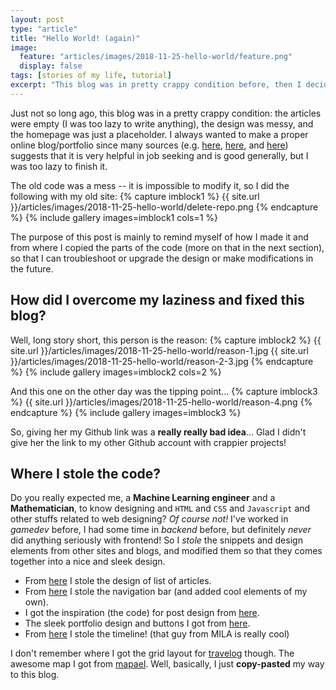```yaml
---
layout: post
type: "article"
title: "Hello World! (again)"
image:
  feature: "articles/images/2018-11-25-hello-world/feature.png"
  display: false
tags: [stories of my life, tutorial]
excerpt: "This blog was in pretty crappy condition before, then I decided to make it great again. Here is the story..."
---
```


Just not so long ago, this blog was in a pretty crappy condition: the articles were empty (I was too lazy to write anything), the design was messy, and the homepage was just a placeholder. I always wanted to make a proper online blog/portfolio since many sources (e.g. [here][why-portfolio-1], [here][why-portfolio-2], and [here][why-portfolio-3]) suggests that it is very helpful in job seeking and is good generally, but I was too lazy to finish it.

The old code was a mess -- it is impossible to modify it, so I did the following with my old site:
{% capture imblock1 %}
    {{ site.url }}/articles/images/2018-11-25-hello-world/delete-repo.png
{% endcapture %}
{% include gallery images=imblock1 cols=1 %}

The purpose of this post is mainly to remind myself of how I made it and from where I copied the parts of the code (more on that in the next section), so that I can troubleshoot or upgrade the design or make modifications in the future.

## How did I overcome my laziness and fixed this blog?

Well, long story short, this person is the reason:
{% capture imblock2 %}
    {{ site.url }}/articles/images/2018-11-25-hello-world/reason-1.jpg
    {{ site.url }}/articles/images/2018-11-25-hello-world/reason-2-3.jpg
{% endcapture %}
{% include gallery images=imblock2 cols=2 %}

And this one on the other day was the tipping point...
{% capture imblock3 %}
    {{ site.url }}/articles/images/2018-11-25-hello-world/reason-4.png
{% endcapture %}
{% include gallery images=imblock3 %}

So, giving her my Github link was a **really really bad idea**... Glad I didn't give her the link to my other Github account with crappier projects!


## Where I stole the code?

Do you really expected me, a **Machine Learning engineer** and a **Mathematician**, to know designing and `HTML` and `CSS` and `Javascript` and other stuffs related to web designing? *Of course not!* I've worked in *gamedev* before, I had some time in *backend* before, but definitely *never* did anything seriously with frontend! So I *stole* the snippets and design elements from other sites and blogs, and modified them so that they comes together into a nice and sleek design.

*  From [here][article-list] I stole the design of list of articles.
*  From [here][navbar] I stole the navigation bar (and added cool elements of my own).
*  I got the inspiration (the code) for post design from [here][post-design].
*  The sleek portfolio design and buttons I got from [here][portfolio].
*  From [here][liam-fedus] I stole the timeline! (that guy from MILA is really cool)

I don't remember where I got the grid layout for [travelog][travelog] though. The awesome map I got from [mapael][mapael]. Well, basically, I just **copy-pasted** my way to this blog.


[mapael]: https://www.vincentbroute.fr/mapael/
[travelog]: /travelog
[portfolio]: https://sproogen.github.io/modern-resume-theme/
[article-list]: https://nathanrooy.github.io/
[navbar]: http://jekyllthemes.org/themes/voyager/
[post-design]: http://jekyllthemes.org/themes/moon/
[liam-fedus]: http://acsweb.ucsd.edu/~wfedus/
[why-portfolio-1]: https://towardsdatascience.com/how-to-build-a-data-science-portfolio-5f566517c79c
[why-portfolio-2]: http://varianceexplained.org/r/start-blog/
[why-portfolio-3]: https://www.superdatascience.com/why-ds-should-write-more/
